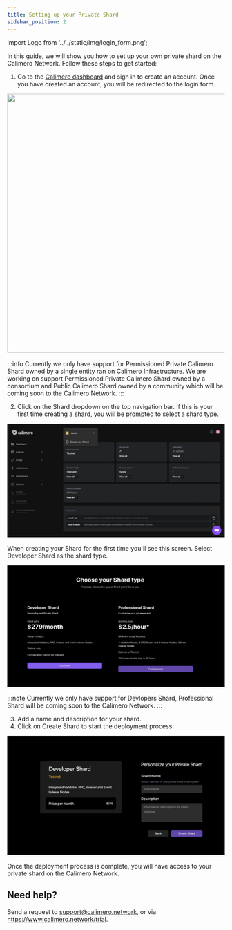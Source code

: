 ```yaml
---
title: Setting up your Private Shard
sidebar_position: 2
---
```


import Logo from '../../static/img/login_form.png';


In this guide, we will show you how to set up your own private shard on the Calimero Network. Follow these steps to get started:

1. Go to the [Calimero dashboard](https://app.calimero.network.) and sign in to create an account.  Once you have created an account, you will be redirected to the login form.

<img src={Logo} width="600" height="600"/>


:::info
Currently we only have support for Permissioned Private Calimero Shard owned by a single entity ran on Calimero Infrastructure. We are working on support Permissioned Private Calimero Shard owned by a consortium and Public Calimero Shard owned by a community which will be coming soon to the Calimero Network.
:::

2. Click on the Shard dropdown on the top navigation bar. If this is your first time creating a shard, you will be prompted to select a shard type.

![](../../static/img/12.png)

When creating your Shard for the first time you'll see this screen. Select Developer Shard as the shard type.

![](../../static/img/shard_type.png)

:::note
Currently we only have support for Devlopers Shard, Professional Shard will be coming soon to the Calimero Network.
:::

3. Add a name and description for your shard.
4. Click on Create Shard to start the deployment process.

![](../../static/img/developers_shard.png)

Once the deployment process is complete, you will have access to your private shard on the Calimero Network.


## Need help?
Send a request to [support@calimero.network](mailto:support@calimero.network), or via https://www.calimero.network/trial.
